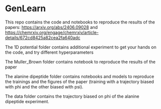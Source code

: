 # GenLearn
This repo contains the code and notebooks to reproduce the results of the papers: https://arxiv.org/abs/2406.09028 and https://chemrxiv.org/engage/chemrxiv/article-details/672cd8425a82cea2fa640adc

The 1D potential folder contains additional experiment to get your hands on the code, and try different hyperparameters 

The Muller_Brown folder contains notebook to reproduce the results of the paper 

The alanine dipeptide folder contains notebooks and models to reproduce the trainings and the figures of the paper (training with a trajectory biased with phi and the other biased with psi).

The data folder contains the trajectory biased on phi of the alanine dipeptide experiment.
